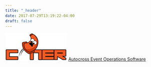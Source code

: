 ```yaml
---
title: "_header"
date: 2017-07-29T13:19:22-04:00
draft: false
---
```

[![Coner logo](/images/logo_main.png "Coner")](/)
[Autocross Event Operations Software](/)
